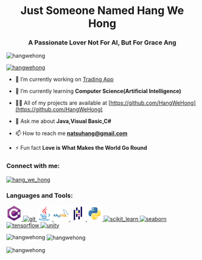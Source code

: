 <h1 align="center">Just Someone Named Hang We Hong</h1>
<h3 align="center">A Passionate Lover Not For AI, But For Grace Ang</h3>

<p align="left"> <img src="https://komarev.com/ghpvc/?username=hangwehong&label=Profile%20views&color=0e75b6&style=flat" alt="hangwehong" /> </p>

<p align="left"> <a href="https://github.com/ryo-ma/github-profile-trophy"><img src="https://github-profile-trophy.vercel.app/?username=hangwehong" alt="hangwehong" /></a> </p>

- 🔭 I’m currently working on [Trading App](https://github.com/HangWeHong/Trading-App)

- 🌱 I’m currently learning **Computer Science(Artificial Intelligence)**

- 👨‍💻 All of my projects are available at [https://github.com/HangWeHong](https://github.com/HangWeHong)

- 💬 Ask me about **Java,Visual Basic,C#**

- 📫 How to reach me **natsuhang@gmail.com**

- ⚡ Fun fact **Love is What Makes the World Go Round**

<h3 align="left">Connect with me:</h3>
<p align="left">
<a href="https://codeforces.com/profile/hang_we_hong" target="blank"><img align="center" src="https://raw.githubusercontent.com/rahuldkjain/github-profile-readme-generator/master/src/images/icons/Social/codeforces.svg" alt="hang_we_hong" height="30" width="40" /></a>
</p>

<h3 align="left">Languages and Tools:</h3>
<p align="left"> <a href="https://www.w3schools.com/cs/" target="_blank" rel="noreferrer"> <img src="https://raw.githubusercontent.com/devicons/devicon/master/icons/csharp/csharp-original.svg" alt="csharp" width="40" height="40"/> </a> <a href="https://git-scm.com/" target="_blank" rel="noreferrer"> <img src="https://www.vectorlogo.zone/logos/git-scm/git-scm-icon.svg" alt="git" width="40" height="40"/> </a> <a href="https://www.java.com" target="_blank" rel="noreferrer"> <img src="https://raw.githubusercontent.com/devicons/devicon/master/icons/java/java-original.svg" alt="java" width="40" height="40"/> </a> <a href="https://www.mysql.com/" target="_blank" rel="noreferrer"> <img src="https://raw.githubusercontent.com/devicons/devicon/master/icons/mysql/mysql-original-wordmark.svg" alt="mysql" width="40" height="40"/> </a> <a href="https://pandas.pydata.org/" target="_blank" rel="noreferrer"> <img src="https://raw.githubusercontent.com/devicons/devicon/2ae2a900d2f041da66e950e4d48052658d850630/icons/pandas/pandas-original.svg" alt="pandas" width="40" height="40"/> </a> <a href="https://www.python.org" target="_blank" rel="noreferrer"> <img src="https://raw.githubusercontent.com/devicons/devicon/master/icons/python/python-original.svg" alt="python" width="40" height="40"/> </a> <a href="https://scikit-learn.org/" target="_blank" rel="noreferrer"> <img src="https://upload.wikimedia.org/wikipedia/commons/0/05/Scikit_learn_logo_small.svg" alt="scikit_learn" width="40" height="40"/> </a> <a href="https://seaborn.pydata.org/" target="_blank" rel="noreferrer"> <img src="https://seaborn.pydata.org/_images/logo-mark-lightbg.svg" alt="seaborn" width="40" height="40"/> </a> <a href="https://www.tensorflow.org" target="_blank" rel="noreferrer"> <img src="https://www.vectorlogo.zone/logos/tensorflow/tensorflow-icon.svg" alt="tensorflow" width="40" height="40"/> </a> <a href="https://unity.com/" target="_blank" rel="noreferrer"> <img src="https://www.vectorlogo.zone/logos/unity3d/unity3d-icon.svg" alt="unity" width="40" height="40"/> </a> </p>

<p><img align="left" src="https://github-readme-stats.vercel.app/api/top-langs?username=hangwehong&show_icons=true&locale=en&layout=compact" alt="hangwehong" /></p>

<p>&nbsp;<img align="center" src="https://github-readme-stats.vercel.app/api?username=hangwehong&show_icons=true&locale=en" alt="hangwehong" /></p>

<p><img align="center" src="https://github-readme-streak-stats.herokuapp.com/?user=hangwehong&" alt="hangwehong" /></p>
